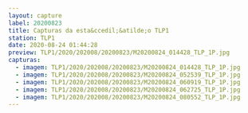 ```yaml
---
layout: capture
label: 20200823
title: Capturas da esta&ccedil;&atilde;o TLP1
station: TLP1
date: 2020-08-24 01:44:28
preview: TLP1/2020/202008/20200823/M20200824_014428_TLP_1P.jpg
capturas:
  - imagem: TLP1/2020/202008/20200823/M20200824_014428_TLP_1P.jpg
  - imagem: TLP1/2020/202008/20200823/M20200824_052539_TLP_1P.jpg
  - imagem: TLP1/2020/202008/20200823/M20200824_060919_TLP_1P.jpg
  - imagem: TLP1/2020/202008/20200823/M20200824_062725_TLP_1P.jpg
  - imagem: TLP1/2020/202008/20200823/M20200824_080552_TLP_1P.jpg
---
```

